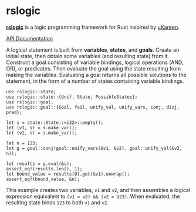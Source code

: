 # rslogic

**[rslogic](https://github.com/kulibali/rslogic)** is a logic programming framework
for Rust inspired by [µKanren](https://github.com/jasonhemann/microKanren).

[API Documentation](https://kulibali.github.io/rslogic)

A logical statement is built from **variables**, **states**, and **goals**.
Create an initial state, then obtain some variables (and resulting state) from it.
Construct a goal consisting of variable bindings, logical operations (AND, OR), or
predicates.  Then evaluate the goal using the state resulting from making the variables.
Evaluating a goal returns all possible solutions to the statement, in the form of
a number of states containing variable bindings.

```
use rslogic::state;
use rslogic::state::{Unif, State, PossibleStates};
use rslogic::goal;
use rslogic::goal::{Goal, fail, unify_val, unify_vars, conj, disj, pred};

let s = state::State::<i32>::empty();
let (v1, s) = s.make_var();
let (v2, s) = s.make_var();

let n = 123;
let g = goal::conj(goal::unify_vars(&v1, &v2), goal::unify_val(&v2, n));

let results = g.eval(&s);
assert_eq!(results.len(), 1);
let bound_value = results[0].get(&v1).unwrap();
assert_eq!(bound_value, &n);
```

This example creates two variables, `v1` and `v2`, and then assembles a logical expression
equivalent to `(v1 = v2) && (v2 = 123)`.  When evaluated, the resulting state binds `123` to
both `v1` and `v2`.
